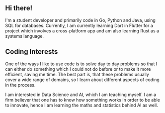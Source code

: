 ## Hi there!

I'm a student developer and primarily code in Go, Python and Java, using SQL for databases. Currently, I am currently learning Dart in Flutter for a project which involves a cross-platform app and am also learning Rust as a systems language.

## Coding Interests

One of the ways I like to use code is to solve day to day problems so that I can either do something which I could not do before or to make it more efficient, saving me time. The best part is, that these problems usually cover a wide range of domains, so I learn about different aspects of coding in the process.

I am interested in Data Science and AI, which I am teaching myself. I am a firm believer that one has to know how something works in order to be able to innovate, hence I am learning the maths and statistics behind AI as well.

